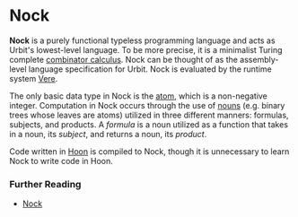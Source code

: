 # Nock

**Nock** is a purely functional typeless programming language and acts as Urbit's lowest-level language. To be more precise, it is a minimalist Turing complete [combinator calculus](https://en.wikipedia.org/wiki/Combinatory_logic). Nock can be thought of as the assembly-level language specification for Urbit. Nock is evaluated by the runtime system [Vere](vere.md).

The only basic data type in Nock is the [atom](atom.md), which is a non-negative integer. Computation in Nock occurs through the use of [nouns](noun.md) (e.g. binary trees whose leaves are atoms) utilized in three different manners: formulas, subjects, and products. A _formula_ is a noun utilized as a function that takes in a noun, its _subject_, and returns a noun, its _product_.

Code written in [Hoon](hoon.md) is compiled to Nock, though it is unnecessary to learn Nock to write code in Hoon.

### Further Reading <a href="#further-reading" id="further-reading"></a>

* [Nock](../nock/what-is-nock.md)
